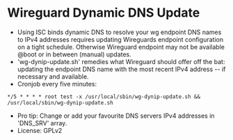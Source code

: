 # Wireguard Dynamic DNS Update

* Using ISC binds dynamic DNS to resolve your wg endpoint DNS names to IPv4
  addresses requires updating Wireguards endpoint configuration on a tight
  schedule. Otherwise Wireguard endpoint may not be available @boot or in
  between (manual) updates.
* 'wg-dynip-update.sh' remedies what Wireguard should offer off the bat:
  updating the endpoint DNS name with the most recent IPv4 address -- if necessary
  and available.
* Cronjob every five minutes:
```
*/5 * * * * root test -x /usr/local/sbin/wg-dynip-update.sh && /usr/local/sbin/wg-dynip-update.sh
```
* Pro tip: Change or add your favourite DNS servers IPv4 addresses in 'DNS_SRV'
  array.
* License: GPLv2
